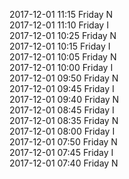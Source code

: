 2017-12-01 11:15 Friday  N  
2017-12-01 11:10 Friday  I  
2017-12-01 10:25 Friday  N  
2017-12-01 10:15 Friday  I  
2017-12-01 10:05 Friday  N  
2017-12-01 10:00 Friday  I  
2017-12-01 09:50 Friday  N  
2017-12-01 09:45 Friday  I  
2017-12-01 09:40 Friday  N  
2017-12-01 08:45 Friday  I  
2017-12-01 08:35 Friday  N  
2017-12-01 08:00 Friday  I  
2017-12-01 07:50 Friday  N  
2017-12-01 07:45 Friday  I  
2017-12-01 07:40 Friday  N  
